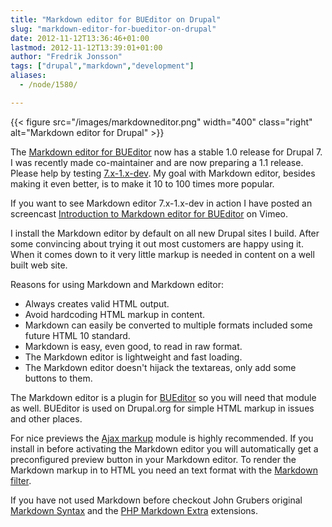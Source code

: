 ```yaml
---
title: "Markdown editor for BUEditor on Drupal"
slug: "markdown-editor-for-bueditor-on-drupal"
date: 2012-11-12T13:36:46+01:00
lastmod: 2012-11-12T13:39:01+01:00
author: "Fredrik Jonsson"
tags: ["drupal","markdown","development"]
aliases:
  - /node/1580/

---
```


{{< figure src="/images/markdowneditor.png" width="400" class="right" alt="Markdown editor for Drupal" >}}

The [Markdown editor for BUEditor](http://drupal.org/project/markdowneditor) now has a stable 1.0 release for Drupal 7. I was recently made co-maintainer and are now preparing a 1.1 release. Please help by testing [7.x-1.x-dev](http://drupal.org/node/1403968). My goal with Markdown editor, besides making it even better, is to make it 10 to 100 times more popular.

If you want to see Markdown editor 7.x-1.x-dev in action I have posted an screencast [Introduction to Markdown editor for BUEditor](http://vimeo.com/53318556) on Vimeo.

I install the Markdown editor by default on all new Drupal sites I build. After some convincing about trying it out most customers are happy using it. When it comes down to it very little markup is needed in content on a well built web site.

Reasons for using Markdown and Markdown editor:

* Always creates valid HTML output.
* Avoid hardcoding HTML markup in content.
* Markdown can easily be converted to multiple formats included some future HTML 10 standard.
* Markdown is easy, even good, to read in raw format.
* The Markdown editor is lightweight and fast loading.
* The Markdown editor doesn't hijack the textareas, only add some buttons to them.

The Markdown editor is a plugin for [BUEditor](http://drupal.org/project/bueditor) so you will need that module as well. BUEditor is used on Drupal.org for simple HTML markup in issues and other places.

For nice previews the [Ajax markup](http://drupal.org/project/ajax_markup) module is highly recommended. If you install in before activating the Markdown editor you will automatically get a preconfigured preview button in your Markdown editor. To render the Markdown markup in to HTML you need an text format with the [Markdown filter](http://drupal.org/project/markdown).

If you have not used Markdown before checkout John Grubers original [Markdown Syntax](http://daringfireball.net/projects/markdown/syntax) and the [PHP Markdown Extra](http://michelf.ca/projects/php-markdown/extra/) extensions.

